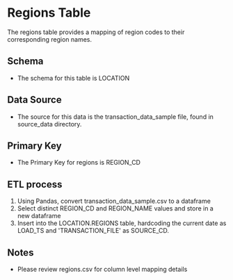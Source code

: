 # Regions Table

The regions table provides a mapping of region codes to their corresponding region names. 

## Schema

- The schema for this table is LOCATION

## Data Source

- The source for this data is the transaction_data_sample file, found in source_data directory.

## Primary Key

- The Primary Key for regions is REGION_CD

## ETL process
1. Using Pandas, convert transaction_data_sample.csv to a dataframe
3. Select distinct REGION_CD and REGION_NAME values and store in a new dataframe
4. Insert into the LOCATION.REGIONS table, hardcoding the current date as LOAD_TS
   and 'TRANSACTION_FILE' as SOURCE_CD.

## Notes

- Please review regions.csv for column level mapping details